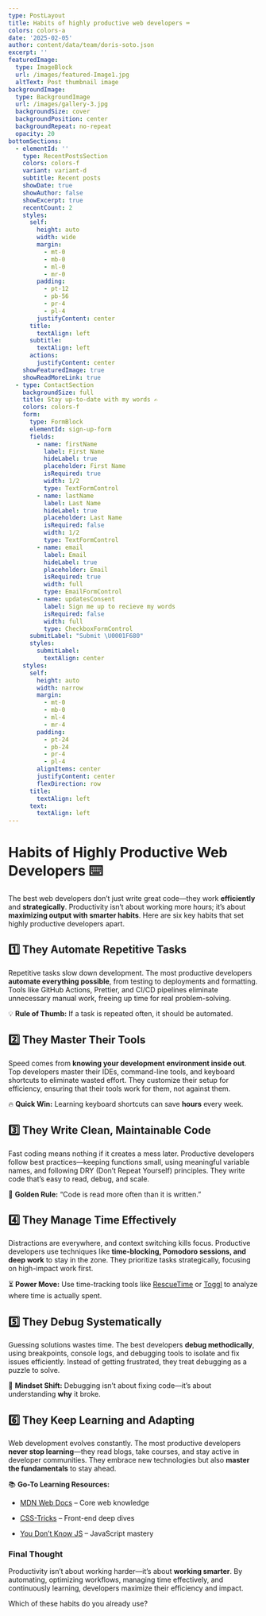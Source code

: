 ```yaml
---
type: PostLayout
title: Habits of highly productive web developers ⌨️
colors: colors-a
date: '2025-02-05'
author: content/data/team/doris-soto.json
excerpt: ''
featuredImage:
  type: ImageBlock
  url: /images/featured-Image1.jpg
  altText: Post thumbnail image
backgroundImage:
  type: BackgroundImage
  url: /images/gallery-3.jpg
  backgroundSize: cover
  backgroundPosition: center
  backgroundRepeat: no-repeat
  opacity: 20
bottomSections:
  - elementId: ''
    type: RecentPostsSection
    colors: colors-f
    variant: variant-d
    subtitle: Recent posts
    showDate: true
    showAuthor: false
    showExcerpt: true
    recentCount: 2
    styles:
      self:
        height: auto
        width: wide
        margin:
          - mt-0
          - mb-0
          - ml-0
          - mr-0
        padding:
          - pt-12
          - pb-56
          - pr-4
          - pl-4
        justifyContent: center
      title:
        textAlign: left
      subtitle:
        textAlign: left
      actions:
        justifyContent: center
    showFeaturedImage: true
    showReadMoreLink: true
  - type: ContactSection
    backgroundSize: full
    title: Stay up-to-date with my words ✍️
    colors: colors-f
    form:
      type: FormBlock
      elementId: sign-up-form
      fields:
        - name: firstName
          label: First Name
          hideLabel: true
          placeholder: First Name
          isRequired: true
          width: 1/2
          type: TextFormControl
        - name: lastName
          label: Last Name
          hideLabel: true
          placeholder: Last Name
          isRequired: false
          width: 1/2
          type: TextFormControl
        - name: email
          label: Email
          hideLabel: true
          placeholder: Email
          isRequired: true
          width: full
          type: EmailFormControl
        - name: updatesConsent
          label: Sign me up to recieve my words
          isRequired: false
          width: full
          type: CheckboxFormControl
      submitLabel: "Submit \U0001F680"
      styles:
        submitLabel:
          textAlign: center
    styles:
      self:
        height: auto
        width: narrow
        margin:
          - mt-0
          - mb-0
          - ml-4
          - mr-4
        padding:
          - pt-24
          - pb-24
          - pr-4
          - pl-4
        alignItems: center
        justifyContent: center
        flexDirection: row
      title:
        textAlign: left
      text:
        textAlign: left
---
```

# Habits of Highly Productive Web Developers ⌨️

The best web developers don’t just write great code—they work **efficiently** and **strategically**. Productivity isn’t about working more hours; it’s about **maximizing output with smarter habits**. Here are six key habits that set highly productive developers apart.

## 1️⃣ **They Automate Repetitive Tasks**

Repetitive tasks slow down development. The most productive developers **automate everything possible**, from testing to deployments and formatting. Tools like GitHub Actions, Prettier, and CI/CD pipelines eliminate unnecessary manual work, freeing up time for real problem-solving.

💡 **Rule of Thumb:** If a task is repeated often, it should be automated.

## 2️⃣ **They Master Their Tools**

Speed comes from **knowing your development environment inside out**. Top developers master their IDEs, command-line tools, and keyboard shortcuts to eliminate wasted effort. They customize their setup for efficiency, ensuring that their tools work for them, not against them.

🔥 **Quick Win:** Learning keyboard shortcuts can save **hours** every week.

## 3️⃣ **They Write Clean, Maintainable Code**

Fast coding means nothing if it creates a mess later. Productive developers follow best practices—keeping functions small, using meaningful variable names, and following DRY (Don’t Repeat Yourself) principles. They write code that’s easy to read, debug, and scale.

🚀 **Golden Rule:** “Code is read more often than it is written.”

## 4️⃣ **They Manage Time Effectively**

Distractions are everywhere, and context switching kills focus. Productive developers use techniques like **time-blocking, Pomodoro sessions, and deep work** to stay in the zone. They prioritize tasks strategically, focusing on high-impact work first.

⏳ **Power Move:** Use time-tracking tools like [RescueTime](https://www.rescuetime.com/) or [Toggl](https://www.toggl.com/) to analyze where time is actually spent.

## 5️⃣ **They Debug Systematically**

Guessing solutions wastes time. The best developers **debug methodically**, using breakpoints, console logs, and debugging tools to isolate and fix issues efficiently. Instead of getting frustrated, they treat debugging as a puzzle to solve.

🔎 **Mindset Shift:** Debugging isn’t about fixing code—it’s about understanding **why** it broke.

## 6️⃣ **They Keep Learning and Adapting**

Web development evolves constantly. The most productive developers **never stop learning**—they read blogs, take courses, and stay active in developer communities. They embrace new technologies but also **master the fundamentals** to stay ahead.

📚 **Go-To Learning Resources:**

*   [MDN Web Docs](https://developer.mozilla.org/) – Core web knowledge

*   [CSS-Tricks](https://css-tricks.com/) – Front-end deep dives

*   [You Don’t Know JS](https://github.com/getify/You-Dont-Know-JS) – JavaScript mastery

### **Final Thought**

Productivity isn’t about working harder—it’s about **working smarter**. By automating, optimizing workflows, managing time effectively, and continuously learning, developers maximize their efficiency and impact.

Which of these habits do you already use?
